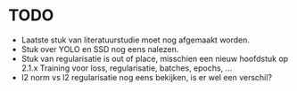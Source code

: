 # TODO

- Laatste stuk van literatuurstudie moet nog afgemaakt worden.
- Stuk over YOLO en SSD nog eens nalezen.
- Stuk van regularisatie is out of place, misschien een nieuw hoofdstuk op 2.1.x Training voor loss, regularisatie, batches, epochs, ...
- l2 norm vs l2 regularisatie nog eens bekijken, is er wel een verschil?